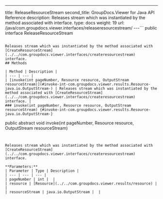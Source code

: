 ---
title: ReleaseResourceStream
second_title: GroupDocs.Viewer for Java API Reference
description: Releases stream which was instantiated by the method associated with  interface.
type: docs
weight: 19
url: /java/com.groupdocs.viewer.interfaces/releaseresourcestream/
---```
public interface ReleaseResourceStream
```

Releases stream which was instantiated by the method associated with [CreateResourceStream](../../com.groupdocs.viewer.interfaces/createresourcestream) interface.
## Methods

| Method | Description |
| --- | --- |
| [invoke(int pageNumber, Resource resource, OutputStream resourceStream)](#invoke-int-com.groupdocs.viewer.results.Resource-java.io.OutputStream-) | Releases stream which was instantiated by the method associated with [CreateResourceStream](../../com.groupdocs.viewer.interfaces/createresourcestream) interface. |
### invoke(int pageNumber, Resource resource, OutputStream resourceStream) {#invoke-int-com.groupdocs.viewer.results.Resource-java.io.OutputStream-}
```
public abstract void invoke(int pageNumber, Resource resource, OutputStream resourceStream)
```


Releases stream which was instantiated by the method associated with [CreateResourceStream](../../com.groupdocs.viewer.interfaces/createresourcestream) interface.

**Parameters:**
| Parameter | Type | Description |
| --- | --- | --- |
| pageNumber | int |  |
| resource | [Resource](../../com.groupdocs.viewer.results/resource) |  |
| resourceStream | java.io.OutputStream |  |

